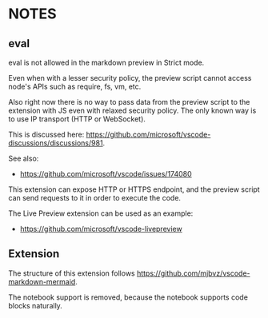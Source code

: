 # NOTES

## eval

eval is not allowed in the markdown preview in Strict mode.

Even when with a lesser security policy, the preview script cannot access node's APIs such as require, fs, vm, etc.

Also right now there is no way to pass data from the preview script to the extension with JS even with relaxed security policy. The only known way is to use IP transport (HTTP or WebSocket).

This is discussed here: <https://github.com/microsoft/vscode-discussions/discussions/981>.

See also:

- <https://github.com/microsoft/vscode/issues/174080>

This extension can expose HTTP or HTTPS endpoint, and the preview script can send requests to it in order to execute the code.

The Live Preview extension can be used as an example:

- <https://github.com/microsoft/vscode-livepreview>

## Extension

The structure of this extension follows <https://github.com/mjbvz/vscode-markdown-mermaid>.

The notebook support is removed, because the notebook supports code blocks naturally.
